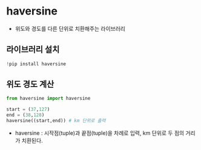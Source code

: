 # haversine

- 위도와 경도를 다른 단위로 치환해주는 라이브러리

## 라이브러리 설치

```python
!pip install haversine
```

## 위도 경도 계산

```python
from haversine import haversine

start = (37,127)
end = (38,128)
haversine((start,end)) # km 단위로 출력
```

- haversine : 시작점(tuple)과 끝점(tuple)을 차례로 입력, km 단위로 두 점의 거리가 치환된다.

